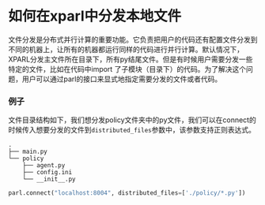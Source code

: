 # **如何在xparl中分发本地文件**

文件分发是分布式并行计算的重要功能。它负责把用户的代码还有配置文件分发到不同的机器上，让所有的机器都运行同样的代码进行并行计算。默认情况下，XPARL分发主文件所在目录下，所有py结尾文件。但是有时候用户需要分发一些特定的文件，比如在代码中import 了子模块（目录下）的代码。为了解决这个问题，用户可以通过parl的接口来显式地指定需要分发的文件或者代码。

### 例子

文件目录结构如下，我们想分发policy文件夹中的py文件，我们可以在connect的时候传入想要分发的文件到`distributed_files`参数中，该参数支持正则表达式。

```
.
├── main.py
└── policy
    ├── agent.py
    ├── config.ini
    └── __init__.py
```

```python
parl.connect("localhost:8004", distributed_files=['./policy/*.py'])
```